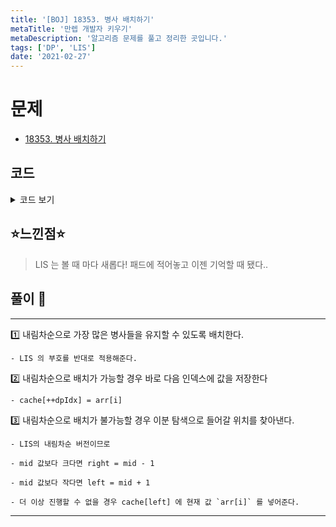 ```yaml
---
title: '[BOJ] 18353. 병사 배치하기'
metaTitle: '만렙 개발자 키우기'
metaDescription: '알고리즘 문제를 풀고 정리한 곳입니다.'
tags: ['DP', 'LIS']
date: '2021-02-27'
---
```


# 문제
- [18353. 병사 배치하기](https://www.acmicpc.net/problem/18353)

## 코드

<details><summary> 코드 보기 </summary>

``` java
import java.io.BufferedReader;
import java.io.IOException;
import java.io.InputStreamReader;
import java.util.StringTokenizer;

public class Q18353 {
    static int n, arr[];
    public static void main(String[] args) throws IOException {
        init();
        solution();
    }

    private static void solution() {
        int cache[] = new int[n + 1], dpIdx = 0;
        cache[0] = arr[0];
        for (int i = 1; i < n; i++) {
            if(cache[dpIdx] > arr[i]) cache[++dpIdx] = arr[i];
            else {
                int left = 0, right = dpIdx;
                while(left <= right){
                    int mid = (left + right) / 2;
                    if(cache[mid] <= arr[i]) right = mid - 1;
                    else left = mid + 1;
                }
                cache[left] = arr[i];
            }
        }
        System.out.println(n - (dpIdx + 1));
    }

    private static void init() throws IOException {
        BufferedReader br = new BufferedReader(new InputStreamReader(System.in));
        StringTokenizer st = new StringTokenizer(br.readLine());
        n = Integer.parseInt(st.nextToken());
        arr = new int[n];
        st = new StringTokenizer(br.readLine());
        for (int i = 0; i < n; i++)
            arr[i] = Integer.parseInt(st.nextToken());
    }

}
```

</details>

## ⭐️느낀점⭐️
> LIS 는 볼 때 마다 새롭다! 패드에 적어놓고 이젠 기억할 때 됐다..

## 풀이 📣
<hr/>

1️⃣ 내림차순으로 가장 많은 병사들을 유지할 수 있도록 배치한다.

    - LIS 의 부호를 반대로 적용해준다.


2️⃣ 내림차순으로 배치가 가능할 경우 바로 다음 인덱스에 값을 저장한다

    - cache[++dpIdx] = arr[i]


3️⃣ 내림차순으로 배치가 불가능할 경우 이분 탐색으로 들어갈 위치를 찾아낸다.

    - LIS의 내림차순 버전이므로

    - mid 값보다 크다면 right = mid - 1

    - mid 값보다 작다면 left = mid + 1

    - 더 이상 진행할 수 없을 경우 cache[left] 에 현재 값 `arr[i]` 를 넣어준다.

<hr/>
